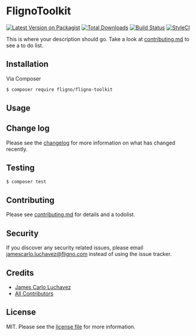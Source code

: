 # FlignoToolkit

[![Latest Version on Packagist][ico-version]][link-packagist]
[![Total Downloads][ico-downloads]][link-downloads]
[![Build Status][ico-travis]][link-travis]
[![StyleCI][ico-styleci]][link-styleci]

This is where your description should go. Take a look at [contributing.md](contributing.md) to see a to do list.

## Installation

Via Composer

``` bash
$ composer require fligno/fligno-toolkit
```

## Usage

## Change log

Please see the [changelog](changelog.md) for more information on what has changed recently.

## Testing

``` bash
$ composer test
```

## Contributing

Please see [contributing.md](contributing.md) for details and a todolist.

## Security

If you discover any security related issues, please email jamescarlo.luchavez@fligno.com instead of using the issue tracker.

## Credits

- [James Carlo Luchavez][link-author]
- [All Contributors][link-contributors]

## License

MIT. Please see the [license file](license.md) for more information.

[ico-version]: https://img.shields.io/packagist/v/fligno/fligno-toolkit.svg?style=flat-square
[ico-downloads]: https://img.shields.io/packagist/dt/fligno/fligno-toolkit.svg?style=flat-square
[ico-travis]: https://img.shields.io/travis/fligno/fligno-toolkit/master.svg?style=flat-square
[ico-styleci]: https://styleci.io/repos/12345678/shield

[link-packagist]: https://packagist.org/packages/fligno/fligno-toolkit
[link-downloads]: https://packagist.org/packages/fligno/fligno-toolkit
[link-travis]: https://travis-ci.org/fligno/fligno-toolkit
[link-styleci]: https://styleci.io/repos/12345678
[link-author]: https://github.com/fligno
[link-contributors]: ../../contributors

